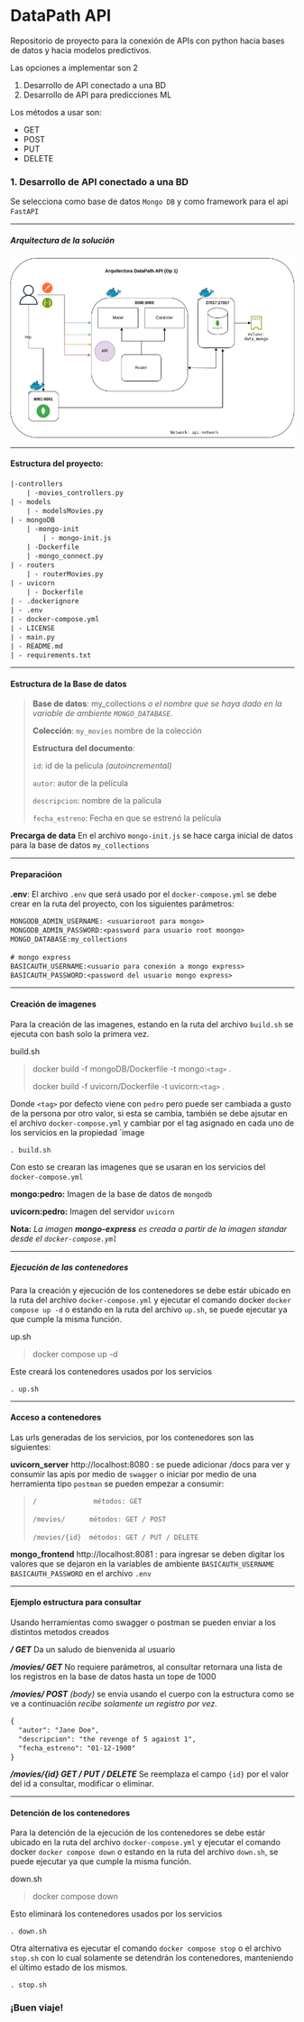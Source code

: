 # DataPath API
Repositorio de proyecto para la conexión de APIs con python hacia bases de datos y hacia modelos predictivos.

Las opciones a implementar son 2

1. Desarrollo de API conectado a una BD
2. Desarrollo de API para predicciones ML

Los métodos a usar son: 
* GET
* POST
* PUT
* DELETE

### 1. Desarrollo de API conectado a una BD
Se selecciona como base de datos `Mongo DB` y como framework para el api `FastAPI`

---
##### Arquitectura de la solución
![arquitectura.png](arquitectura.png)

---
#### Estructura del proyecto:
```nginx
|-controllers
	| -movies_controllers.py
| - models
	| - modelsMovies.py
| - mongoDB
	| -mongo-init
		| - mongo-init.js	
	| -Dockerfile
	| -mongo_connect.py
| - routers
	| - routerMovies.py
| - uvicorn
	| - Dockerfile
| - .dockerignore
| - .env
| - docker-compose.yml
| - LICENSE
| - main.py
| - README.md
| - requirements.txt
```

---
#### Estructura de la Base de datos

> **Base de datos**: my_collections *o el nombre que se haya dado en la variable de ambiente `MONGO_DATABASE`*.
>
> **Colección**: `my_movies` nombre de la colección 
>
> **Estructura del documento**:
>
> `id`: id de la pelicula *(autoincremental)*
> 
>`autor`: autor de la película
> 
>`descripcion`: nombre de la palicula
> 
>`fecha_estreno`: Fecha en que se estrenó la película

**Precarga de data**
En el archivo `mongo-init.js` se hace carga inicial de datos para la base de datos `my_collections`

---
#### Preparacióon
**.env**: El archivo `.env` que será usado por el `docker-compose.yml` se debe crear en la ruta del proyecto, con los siguientes parámetros:
```
MONGODB_ADMIN_USERNAME: <usuarioroot para mongo>
MONGODB_ADMIN_PASSWORD:<password para usuario root moongo>
MONGO_DATABASE:my_collections

# mongo express
BASICAUTH_USERNAME:<usuario para conexión a mongo express>
BASICAUTH_PASSWORD:<password del usuario mongo express>
```

---
#### Creación de imagenes
Para la creación de las imagenes, estando en la ruta del archivo `build.sh` se ejecuta con bash solo la primera vez.

build.sh
> docker build -f mongoDB/Dockerfile -t mongo:`<tag>` . 
> 
> docker build -f uvicorn/Dockerfile -t uvicorn:`<tag>` .

Donde `<tag>` por defecto viene con `pedro` pero puede ser cambiada a gusto de la persona por otro valor, si esta se cambia, también se debe ajsutar en el archivo `docker-compose.yml` y cambiar por el tag asignado en cada uno de los servicios en la propiedad `image

```commandline
. build.sh
```
Con esto se crearan las imagenes que se usaran en los servicios del `docker-compose.yml`

**mongo:pedro:** Imagen de la base de datos de `mongodb`

**uvicorn:pedro:** Imagen del servidor `uvicorn`

**Nota:**
*La imagen **mongo-express** es creada a partir de la imagen standar desde el `docker-compose.yml`* 

---
##### Ejecución de las contenedores
Para la creación y ejecución de los contenedores se debe estár ubicado en la ruta del archivo `docker-compose.yml` y ejecutar el comando docker `docker compose up -d` o estando en la ruta del archivo `up.sh`, se puede ejecutar ya que cumple la misma función.

up.sh
> docker compose up -d

Este creará los contenedores usados por los servicios 
```commandline
. up.sh
```

---
#### Acceso a contenedores
Las urls generadas de los servicios, por los contenedores son las siguientes:

**uvicorn_server** http://localhost:8080 : se puede adicionar /docs para ver y consumir las apis por medio de `swagger` o iniciar por medio de una herramienta tipo `postman` se pueden empezar a consumir:
>```
>/              métodos: GET
> 
> /movies/      métodos: GET / POST
> 
> /movies/{id}  métodos: GET / PUT / DELETE
>```
**mongo_frontend** http://localhost:8081 : para ingresar se deben digitar los valores que se dejaron en la variables de ambiente `BASICAUTH_USERNAME BASICAUTH_PASSWORD` en el archivo `.env`

---
#### Ejemplo estructura para consultar
Usando herramientas como swagger o postman se pueden enviar a los distintos metodos creados 

***/ GET*** Da un saludo de bienvenida al usuario

***/movies/ GET*** No requiere parámetros, al consultar retornara una lista de los registros en la base de datos hasta un tope de 1000

***/movies/ POST*** *(body)* se envia usando el cuerpo con la estructura como se ve a continuación *recibe solamente un registro por vez.*
```commandline
{
  "autor": "Jane Doe",
  "descripcion": "the revenge of 5 against 1",
  "fecha_estreno": "01-12-1900"
}
``` 

***/movies/{id} GET / PUT / DELETE*** Se reemplaza el campo `{id}` por el valor del id a consultar, modificar o eliminar.

---
#### Detención de los contenedores
Para la detención de la ejecución de los contenedores se debe estár ubicado en la ruta del archivo `docker-compose.yml` y ejecutar el comando docker `docker compose down` o estando en la ruta del archivo `down.sh`, se puede ejecutar ya que cumple la misma función.

down.sh
> docker compose down

Esto eliminará los contenedores usados por los servicios 
```commandline
. down.sh
```

Otra alternativa es ejecutar el comando `docker compose stop` o el archivo `stop.sh` con lo cual solamente se detendrán los contenedores, manteniendo el último estado de los mismos.

```commandline
. stop.sh
```

### ¡Buen viaje!